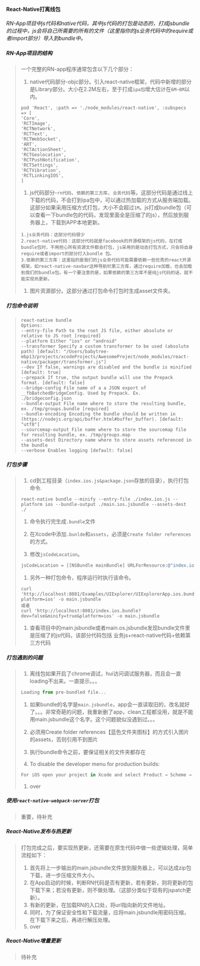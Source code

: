 #### React-Native打离线包

*RN-App项目中js代码和native代码，其中js代码的打包是动态的，打成jsbundle的过程中，js会将自己所需要的所有的文件（这里指你的js业务代码中的require或者import部分）导入到bundle中。*

##### RN-App项目的结构

> 一个完整的RN-app程序通常包含以下几个部分：
>
> 1. native代码部分-objc部分。引入react-native框架，代码中新增的部分是Library部分。大小在2.2M左右，至于打成`ipa包`增大估计在`6M~8M`以内。
>
> ```shell
> pod 'React', :path => './node_modules/react-native', :subspecs => [
> 'Core',
> 'RCTImage',
> 'RCTNetwork',
> 'RCTText',
> 'RCTWebSocket',
> 'ART',
> 'RCTActionSheet',
> 'RCTGeolocation',
> 'RCTPushNotification',
> 'RCTSettings',
> 'RCTVibration',
> 'RCTLinkingIOS',
> ]
> ```
>
> 1. js代码部分-`rn代码`、`依赖的第三方库`、`业务代码`等。这部分代码是通过线上下载的代码，不会打到ipa包中，可以通过热加载的方式从服务端加载。这部分如果采用压缩方式打包，大小不会超过`1M`。js打成bundle包（可以查看一下bundle包的代码，发现里面全是压缩了的js），然后放到服务器上，下载到APP本地更新。
>
> ```
> 1.js业务代码：这部分代码很少
> 2.react-native代码：这部分代码就是facebook的开源框架的js代码，在打成bundle包时，不用担心所有资源文件都会打包，js采用的是动态打包方式，只会将自身require或者import的部分打入bundle 包。
> 3.依赖的第三方库：这里指的是我们的js业务代码可能需要依赖一些优秀的react开源框架，如react-native-navbar这种导航栏第三方库，通过require加载，也会加载到我们的bundle包。有一个要注意的是，如果依赖的第三方库不是纯js代码的话，就不能实现热更新。
> ```
>
> 1. 图片资源部分。这部分通过打包命令打包时生成asset文件夹。

##### 打包命令说明

> ```shell
> react-native bundle
> Options:
> --entry-file Path to the root JS file, either absolute or relative to JS root [required]
> --platform Either "ios" or "android"
> --transformer Specify a custom transformer to be used (absolute path) [default: "/Users/babytree-mbp13/projects/xcodeProjects/AwesomeProject/node_modules/react-native/packager/transformer.js"]
> --dev If false, warnings are disabled and the bundle is minified [default: true]
> --prepack If true, the output bundle will use the Prepack format. [default: false]
> --bridge-config File name of a a JSON export of __fbBatchedBridgeConfig. Used by Prepack. Ex. ./bridgeconfig.json
> --bundle-output File name where to store the resulting bundle, ex. /tmp/groups.bundle [required]
> --bundle-encoding Encoding the bundle should be written in (https://nodejs.org/api/buffer.html#buffer_buffer). [default: "utf8"]
> --sourcemap-output File name where to store the sourcemap file for resulting bundle, ex. /tmp/groups.map
> --assets-dest Directory name where to store assets referenced in the bundle
> --verbose Enables logging [default: false]
> ```

##### 打包步骤

> 1. cd到工程目录（`index.ios.js&package.json`存放的目录），执行打包命令.
>
> ```shell
> react-native bundle --minify --entry-file ./index.ios.js --platform ios --bundle-output ./main.ios.jsbundle --assets-dest ./
> ```
>
> 1. 命令执行完生成`.bundle`文件
>
> 2. 在Xcode中添加`.bunlde`和`assets`，必须是`Create folder references`的方式。
>
> 3. 修改`jsCodeLocation`。
>
> ```objective-c
> jsCodeLocation = [[NSBundle mainBundle] URLForResource:@"index.ios" withExtendsion:@"jsbundle"];
> ```
>
> 1. 另外一种打包命令，程序运行时执行该命令。
>
> ```shell
> curl 'http://localhost:8081/Examples/UIExplorer/UIExplorerApp.ios.bundle?platform=ios' -o main.jsbundle
> 或者
> curl 'http://localhost:8081/index.ios.bundle?dev=false&minify=true&platform=ios' -o main.jsbundle
> ```
>
> 1. 查看项目中的main.jsbundle或者main.os.jsbundle发现bundle文件里是压缩了的js代码，该部分代码包括 业务js+react-native代码+依赖第三方代码
>

##### 打包遇到的问题

> 1. 离线包如果开启了chrome调试，hui访问调试服务器，而且会一直loading不出来。一直提示。。。
>
> ```javascript
> Loading from pre-bundled file...
> ```
>
> 1. 如果bundle的名字是`main.jsbundle`，app会一直读取旧的，改名就好了。。。非常奇葩的问题，我重新删了app，clean工程都没用，就是不能用main.jsbundle这个名字。这个问题貌似没遇到过。。。
>
> 2. 必须用Create folder references【蓝色文件夹图标】的方式引入图片的assets，否则引用不到图片
>
> 3. 执行bundle命令之前，要保证相关的文件夹都存在
>
> 4. To disable the developer menu for production builds:
>
> ```javascript
> For iOS open your project in Xcode and select Product → Scheme → Edit Scheme... (or press ⌘ + <). Next, select Run from the menu on the left and change the Build Configuration to Release.
> ```
>
> 1. over

##### 使用`react-native-webpack-server`打包

> 重要，待补充

##### React-Native发布与热更新

> 打包完成之后，要实现热更新，还需要在原生代码中做一些逻辑处理，简单流程如下：
>
> 1. 首先将上一步输出的main.jsbundle文件放到服务器上，可以达成zip包下载，进一步压缩文件大小。
> 2. 在App启动的时候，判断RN代码是否有更新，若有更新，则将更新的包下载下来；若没有更新，则不做处理。（这部分类似于现有的jspatch更新）。
> 3. 有新的更新，在加载RN的入口处，将url指向新的文件地址。
> 4. 同时，为了保证安全性和下载流量，应将main.jsbundle用密码压缩，在下载下来之后，再进行解压处理。
> 5. over

##### React-Native增量更新

> 待补充

